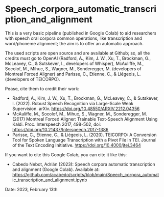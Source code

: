 # Speech_corpora_automatic_transcription_and_alignment

This is a very basic pipeline (published in Google Colab) to aid researchers with speech oral corpora common operations, like transcription and word/phoneme alignment; the aim is to offer an automatic approach.

The used scripts are open source and are available at Github; so, all the credits must go to OpenAI (Radford, A., Kim, J. W., Xu, T., Brockman, G., McLeavey, C., & Sutskever, I., developers of Whisper), McAuliffe, M., Socolof, M., Mihuc, S., Wagner, M., Sonderegger, M. (developers of Montreal Forced Aligner) and Parisse, C., Etienne, C., & Liégeois, L. (developers of TEICORPO).

Pease, cite them to credit their work:

- Radford, A., Kim, J. W., Xu, T., Brockman, G., McLeavey, C., & Sutskever, I. (2022). Robust Speech Recognition via Large-Scale Weak Supervision. arXiv. https://doi.org/10.48550/ARXIV.2212.04356
- McAuliffe, M., Socolof, M., Mihuc, S., Wagner, M., Sonderegger, M. (2017) Montreal Forced Aligner: Trainable Text-Speech Alignment Using Kaldi. Proc. Interspeech 2017, 498-502, doi: https://doi.org/10.21437/Interspeech.2017-1386
- Parisse, C., Etienne, C., & Liégeois, L. (2020). TEICORPO: A Conversion Tool for Spoken Language Transcription with a Pivot File in TEI. Journal of the Text Encoding Initiative. https://doi.org/10.4000/jtei.3464

If you want to cite this Google Colab, you can cite it like this:

- Cabedo Nebot, Adrián (2023): Speech corpora automatic transcription and alignment (Google Colab). Available at: https://github.com/acabedo/scripts/blob/main/Speech_corpora_automatic_transcription_and_alignment.ipynb

Date: 2023, February 13th
